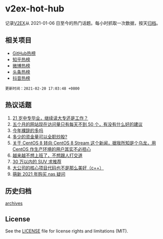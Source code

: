 # v2ex-hot-hub

 记录[V2EX](https://www.v2ex.com/)从 2021-01-06 日至今的热门话题。每小时抓取一次数据，按天[归档](archives)。
 
 ## 相关项目

- [GitHub热榜](https://github.com/lonnyzhang423/github-hot-hub)
- [知乎热榜](https://github.com/lonnyzhang423/zhihu-hot-hub)
- [微博热榜](https://github.com/lonnyzhang423/weibo-hot-hub)
- [头条热榜](https://github.com/lonnyzhang423/toutiao-hot-hub)
- [抖音热榜](https://github.com/lonnyzhang423/douyin-hot-hub)


 `更新时间：2021-02-20 17:03:48 +0800`

## 热议话题

1. [21 岁中专毕业，继续读大专还是工作？](https://www.v2ex.com/t/754316)
1. [五个月的网站现在访问量只有每天不到 50 个，有没有什么好的建议](https://www.v2ex.com/t/754576)
1. [今年裸辞的多吗](https://www.v2ex.com/t/754455)
1. [多少的资金量可以全职炒股?](https://www.v2ex.com/t/754335)
1. [关于 CentOS 8 转向 CentOS 8 Stream 这个新闻，据我所知是个乌龙，用 CentOS 作生产环境的用户其实不必担心](https://www.v2ex.com/t/754559)
1. [越来越不想上班了，不想跟人打交道](https://www.v2ex.com/t/754336)
1. [30 万以内的 SUV 求推荐](https://www.v2ex.com/t/754523)
1. [大公司的核心项目代码也不是那么美好（c++）](https://www.v2ex.com/t/754480)
1. [萌新 2021 年购买 nas 疑问](https://www.v2ex.com/t/754464)

## 历史归档

[archives](archives)

## License

See the [LICENSE](LICENSE) file for license rights and limitations (MIT).
